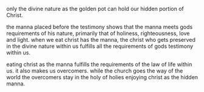 only the divine nature as the golden pot can hold our hidden portion of Christ.

the manna placed before the testimony shows that the manna meets gods requirements of his nature, primarily that of holiness, righteousness, love and light. when we eat christ has the manna, the christ who gets preserved in the divine nature within us fulfills all the requirements of gods testimony within us.

eating christ as the manna fulfills the requirements of the law of life within us. it also makes us overcomers. while the church goes the way of the world the overcomers stay in the holy of holies enjoying christ as the hidden manna.

